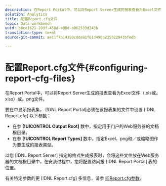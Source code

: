```yaml
---
description: 在Report Portal中，可以将Report Server生成的报表查看为Excel文件（.xls或。xlsx）或。png文件。
solution: Analytics
title: 配置Report.cfg文件
topic: Data workbench
uuid: b6ce1621-283f-458d-a88d-a062539d243b
translation-type: tm+mt
source-git-commit: aec1f7b14198cdde91f61d490a235022943bfedb

---
```



# 配置Report.cfg文件{#configuring-report-cfg-files}

在Report Portal中，可以将Report Server生成的报表查看为Excel文件（.xls或。xlsx）或。png文件。

要在中显示报表集， [!DNL Report Portal]必须在该报表集的文件中设置 [!DNL Report.cfg] 以下参数：

* 在参 **[!UICONTROL Output Root]** 数中，指定用于门户的Web服务器的文档根目录。
* 在参 **[!UICONTROL Report Types]** 数中，指定Excel、png和／或缩略图作为要生成的报表类型。

以您 [!DNL Report Server] 指定的格式生成报表时，会将这些文件放在Web服务器的文档根目录中，在安装过程中，您将配置访问报 [!DNL Report Portal] 表的位置。

有关特定参数的更 [!DNL Report.cfg] 多信息，请参 [阅Report.cfg参数](../../../home/c-rpt-oview/c-rpt-param-ref/c-rpt-param.md#concept-838e59d72d3f4cb29ee15f5c7eb0ceff)。
